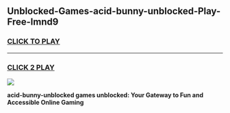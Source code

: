 
## Unblocked-Games-acid-bunny-unblocked-Play-Free-lmnd9
<h3>
<a href="https://premium76.site?title=acid-bunny-unblocked&ref=20M">CLICK TO PLAY</a></h3>
<hr>

<h3>
<a href="https://premium76.site?title=acid-bunny-unblocked&ref=20M">CLICK 2 PLAY</a>
  
</h3>

<a href="https://premium76.site?title=acid-bunny-unblocked&ref=19M"><img src="https://clearcache.store/games.png"></a>


**acid-bunny-unblocked games unblocked: Your Gateway to Fun and Accessible Online Gaming**
